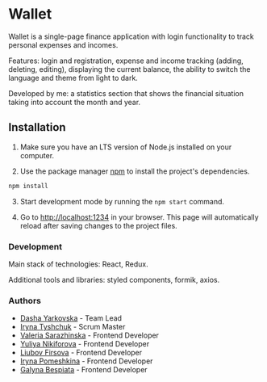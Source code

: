 # Wallet

Wallet is a single-page finance application with login functionality to track
personal expenses and incomes.

Features: login and registration, expense and income tracking (adding, deleting,
editing), displaying the current balance, the ability to switch the language and
theme from light to dark.

Developed by me: a statistics section that shows the financial situation taking
into account the month and year.

## Installation

1. Make sure you have an LTS version of Node.js installed on your computer.

2. Use the package manager [npm](https://docs.npmjs.com/about-npm) to install
   the project's dependencies.

```bash
npm install
```

3. Start development mode by running the `npm start` command.

4. Go to [http://localhost:1234](http://localhost:1234) in your browser. This
   page will automatically reload after saving changes to the project files.

### Development

Main stack of technologies: React, Redux.

Additional tools and libraries: styled components, formik, axios.

### Authors

- [Dasha Yarkovska](https://github.com/daryark) - Team Lead
- [Iryna Tyshchuk](https://github.com/Iryna-Tyshchuk) - Scrum Master
- [Valeria Sarazhinska](https://github.com/ValeriaSarazhinska) - Frontend
  Developer
- [Yuliya Nikiforova](https://github.com/YuliiaN) - Frontend Developer
- [Liubov Firsova](https://github.com/Firsache) - Frontend Developer
- [Iryna Pomeshkina](https://github.com/aripluss) - Frontend Developer
- [Galyna Bespiata](https://github.com/GalinaBespiata) - Frontend Developer
